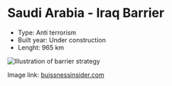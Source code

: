 <!--
West Longitude: 38.75
North Latitude: 32.5
East Longitude: 46.5
South Latitude: 28.7
-->

# Saudi Arabia - Iraq Barrier
* Type: Anti terrorism
* Built year: Under construction
* Lenght: 965 km

![Illustration of barrier strategy](http://static5.businessinsider.com/image/54b6d35e6da8115073094a59-940-600/430-1421230259686332861.png)

Image link: [buissnessinsider.com](http://www.businessinsider.com/saudi-arabia-is-building-a-600-mile-great-wall-to-shield-from-isis-2015-1?IR=T)
